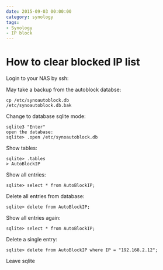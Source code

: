 ```yaml
--- 
date: 2015-09-03 00:00:00
category: synology
tags: 
- Synology
- IP block
---
```

# How to clear blocked IP list

Login to your NAS by ssh:

May take a backup from the autoblock databse:

    cp /etc/synoautoblock.db
    /etc/synoautoblock.db.bak

Change to database sqlite mode:

    sqlite3 "Enter"
    open the database:
    sqlite> .open /etc/synoautoblock.db

Show tables:
    
    sqlite> .tables
    > AutoBlockIP

Show all entries:
    
    sqlite> select * from AutoBlockIP;

Delete all entries from database:    
    
    sqlite> delete from AutoBlockIP;

Show all entries again:

    sqlite> select * from AutoBlockIP;

Delete a single entry:

    sqlite> delete from AutoBlockIP where IP = "192.168.2.12";

Leave sqlite
